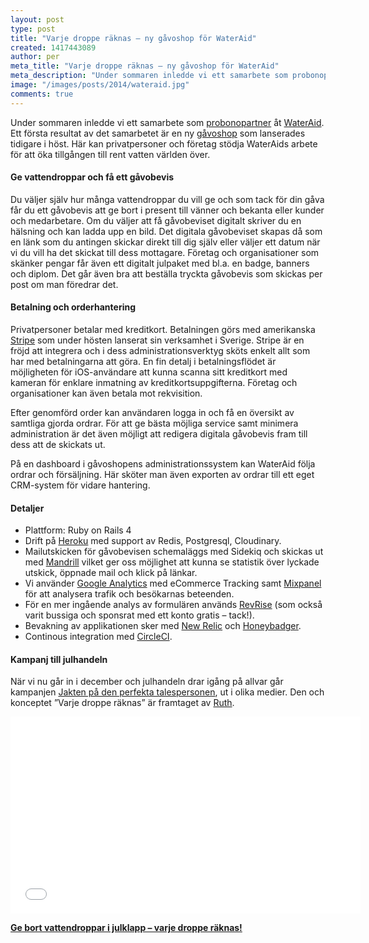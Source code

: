 ```yaml
---
layout: post
type: post
title: "Varje droppe räknas – ny gåvoshop för WaterAid"
created: 1417443089
author: per
meta_title: "Varje droppe räknas – ny gåvoshop för WaterAid"
meta_description: "Under sommaren inledde vi ett samarbete som probonopartner åt WaterAid. Ett första resultat av det samarbetet är en ny gåvoshop. Här kan privatpersoner och företag stödja WaterAids arbete för att öka tillgången till rent vatten världen över. "
image: "/images/posts/2014/wateraid.jpg"
comments: true
---
```


Under sommaren inledde vi ett samarbete som [probonopartner](http://www.wateraid.org/se/foretag/probonopartners) åt [WaterAid](http://www.wateraid.se). Ett första resultat av det samarbetet är en ny [gåvoshop](https://gavoshop.wateraid.se) som lanserades tidigare i höst. Här kan privatpersoner och företag stödja WaterAids arbete för att öka tillgången till rent vatten världen över.

#### Ge vattendroppar och få ett gåvobevis

Du väljer själv hur många vattendroppar du vill ge och som tack för din gåva får du ett gåvobevis att ge bort i present till vänner och bekanta eller kunder och medarbetare. Om du väljer att få gåvobeviset digitalt skriver du en hälsning och kan ladda upp en bild. Det digitala gåvobeviset skapas då som en länk som du antingen skickar direkt till dig själv eller väljer ett datum när vi du vill ha det skickat till dess mottagare. Företag och organisationer som skänker pengar får även ett digitalt julpaket med bl.a. en badge, banners och diplom. Det går även bra att beställa tryckta gåvobevis som skickas per post om man föredrar det.

#### Betalning och orderhantering

Privatpersoner betalar med kreditkort. Betalningen görs med amerikanska [Stripe](http://www.stripe.com) som under hösten lanserat sin verksamhet i Sverige. Stripe är en fröjd att integrera och i dess administrationsverktyg sköts enkelt allt som har med betalningarna att göra. En fin detalj i betalningsflödet är möjligheten för iOS-användare att kunna scanna sitt kreditkort med kameran för enklare inmatning av kreditkortsuppgifterna. Företag och organisationer kan även betala mot rekvisition.

Efter genomförd order kan användaren logga in och få en översikt av samtliga gjorda ordrar. För att ge bästa möjliga service samt minimera administration är det även möjligt att redigera digitala gåvobevis fram till dess att de skickats ut.

På en dashboard i gåvoshopens administrationssystem kan WaterAid följa ordrar och försäljning. Här sköter man även exporten av ordrar till ett eget CRM-system för vidare hantering.

#### Detaljer

- Plattform: Ruby on Rails 4
- Drift på [Heroku](http://www.heroku.com) med support av Redis, Postgresql, Cloudinary.
- Mailutskicken för gåvobevisen schemaläggs med Sidekiq och skickas ut med [Mandrill](http://www.mandrill.com) vilket ger oss möjlighet att kunna se statistik över lyckade utskick, öppnade mail och klick på länkar.
- Vi använder [Google Analytics](http://www.google.com/analytics) med eCommerce Tracking samt [Mixpanel](http://www.mixpanel.com) för att analysera trafik och besökarnas beteenden.
- För en mer ingående analys av formulären används [RevRise](http://www.revrise.com) (som också varit bussiga och sponsrat med ett konto gratis – tack!).
- Bevakning av applikationen sker med [New Relic](http://www.newrelic.com) och [Honeybadger](http://www.honeybadger.com).
- Continous integration med [CircleCI](http://www.circleci.com).

#### Kampanj till julhandeln

När vi nu går in i december och julhandeln drar igång på allvar går kampanjen [Jakten på den perfekta talespersonen](http://www.wateraid.org/se/Stod-oss/Varje-Droppe-Raknas), ut i olika medier. Den och konceptet ”Varje droppe räknas” är framtaget av [Ruth](http://www.ruth.se).

<p><iframe width="560" height="315" src="//www.youtube.com/embed/c00wlvlsMyc" frameborder="0" allowfullscreen></iframe></p>

**[Ge bort vattendroppar i julklapp – varje droppe räknas!](https://gavoshop.wateraid.se)**


